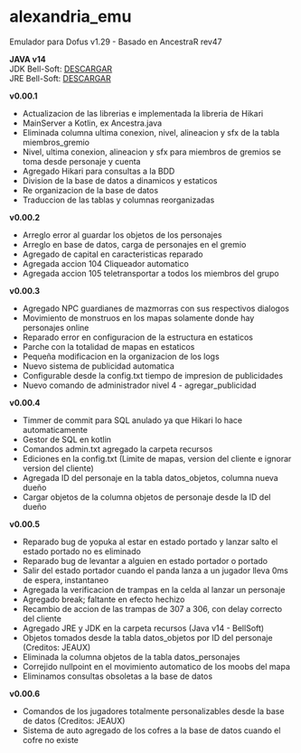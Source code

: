 # alexandria_emu
Emulador para Dofus v1.29 - Basado en AncestraR rev47

<b>JAVA v14</b><br>
JDK Bell-Soft: <a href="https://download.bell-sw.com/java/14.0.1+8/bellsoft-jdk14.0.1+8-windows-amd64-full.msi">DESCARGAR</a><br>
JRE Bell-Soft: <a href="https://download.bell-sw.com/java/14.0.1+8/bellsoft-jre14.0.1+8-windows-amd64-full.msi">DESCARGAR</a>

<b>v0.00.1</b>
- Actualizacion de las librerias e implementada la libreria de Hikari
- MainServer a Kotlin, ex Ancestra.java
- Eliminada columna ultima conexion, nivel, alineacion y sfx de la tabla miembros_gremio
- Nivel, ultima conexion, alineacion y sfx para miembros de gremios se toma desde personaje y cuenta
- Agregado Hikari para consultas a la BDD
- Division de la base de datos a dinamicos y estaticos
- Re organizacion de la base de datos
- Traduccion de las tablas y columnas reorganizadas

<b>v0.00.2</b>
- Arreglo error al guardar los objetos de los personajes
- Arreglo en base de datos, carga de personajes en el gremio
- Agregado de capital en caracteristicas reparado
- Agregada accion 104 Cliqueador automatico
- Agregada accion 105 teletransportar a todos los miembros del grupo

<b>v0.00.3</b>
- Agregado NPC guardianes de mazmorras con sus respectivos dialogos
- Movimiento de monstruos en los mapas solamente donde hay personajes online
- Reparado error en configuracion de la estructura en estaticos
- Parche con la totalidad de mapas en estaticos
- Pequeña modificacion en la organizacion de los logs
- Nuevo sistema de publicidad automatica
- Configurable desde la config.txt tiempo de impresion de publicidades
- Nuevo comando de administrador nivel 4 - agregar_publicidad

<b>v0.00.4</b>
- Timmer de commit para SQL anulado ya que Hikari lo hace automaticamente
- Gestor de SQL en kotlin
- Comandos admin.txt agregado  la carpeta recursos
- Ediciones en la config.txt (Limite de mapas, version del cliente e ignorar version del cliente)
- Agregada ID del personaje en la tabla datos_objetos, columna nueva dueño
- Cargar objetos de la columna objetos de personaje desde la ID del dueño

<b>v0.00.5</b>
- Reparado bug de yopuka al estar en estado portado y lanzar salto el estado portado no es eliminado
- Reparado bug de levantar a alguien en estado portador o portado
- Salir del estado portador cuando el panda lanza a un jugador lleva 0ms de espera, instantaneo
- Agregada la verificacion de trampas en la celda al lanzar un personaje
- Agregado break; faltante en efecto hechizo
- Recambio de accion de las trampas de 307 a 306, con delay correcto del cliente
- Agregado JRE y JDK en la carpeta recursos (Java v14 - BellSoft)
- Objetos tomados desde la tabla datos_objetos por ID del personaje (Creditos: JEAUX)
- Eliminada la columna objetos de la tabla datos_personajes
- Correjido nullpoint en el movimiento automatico de los moobs del mapa
- Eliminamos consultas obsoletas a la base de datos

<b>v0.00.6</b>
- Comandos de los jugadores totalmente personalizables desde la base de datos (Creditos: JEAUX)
- Sistema de auto agregado de los cofres a la base de datos cuando el cofre no existe